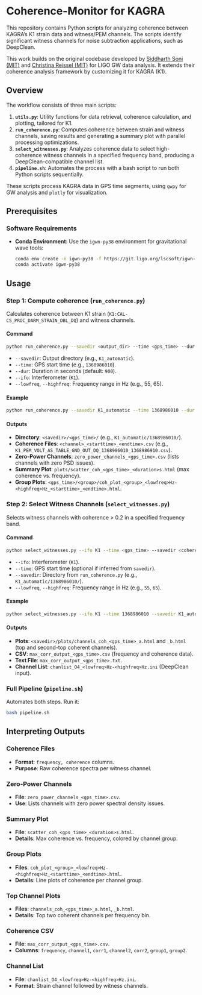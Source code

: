 # Coherence-Monitor for KAGRA

This repository contains Python scripts for analyzing coherence between KAGRA’s K1 strain data and witness/PEM channels. The scripts identify significant witness channels for noise subtraction applications, such as DeepClean.

This work builds on the original codebase developed by [Siddharth Soni (MIT)](https://git.ligo.org/siddharth.soni/coherence-monitor) and [Christina Reissel (MIT)](https://git.ligo.org/christina.reissel/coherence-monitor) for LIGO GW data analysis. It extends their coherence analysis framework by customizing it for KAGRA (K1).

## Overview

The workflow consists of three main scripts:
1. **`utils.py`**: Utility functions for data retrieval, coherence calculation, and plotting, tailored for K1.
2. **`run_coherence.py`**: Computes coherence between strain and witness channels, saving results and generating a summary plot with parallel processing optimizations.
3. **`select_witnesses.py`**: Analyzes coherence data to select high-coherence witness channels in a specified frequency band, producing a DeepClean-compatible channel list.
4. **`pipeline.sh`**: Automates the process with a bash script to run both Python scripts sequentially.

These scripts process KAGRA data in GPS time segments, using `gwpy` for GW analysis and `plotly` for visualization.

## Prerequisites

### Software Requirements
- **Conda Environment**: Use the `igwn-py38` environment for gravitational wave tools:
  ```bash
  conda env create -n igwn-py38 -f https://git.ligo.org/lscsoft/igwn-environments/-/raw/main/environments/igwn-py38.yaml
  conda activate igwn-py38
  ```
  
## Usage

### Step 1: Compute coherence (`run_coherence.py`)
Calculates coherence between K1 strain (`K1:CAL-CS_PROC_DARM_STRAIN_DBL_DQ`) and witness channels.

#### Command
```bash
python run_coherence.py --savedir <output_dir> --time <gps_time> --dur <duration> --ifo K1 --lowfreq <low_freq> --highfreq <high_freq>
```
- `--savedir`: Output directory (e.g., `K1_automatic`).
- `--time`: GPS start time (e.g., `1368986010`).
- `--dur`: Duration in seconds (default: `900`).
- `--ifo`: Interferometer (`K1`).
- `--lowfreq`, `--highfreq`: Frequency range in Hz (e.g., 55, 65).

#### Example
```bash
python run_coherence.py --savedir K1_automatic --time 1368986010 --dur 900 --ifo K1 --lowfreq 55 --highfreq 65
```

#### Outputs
- **Directory**: `<savedir>/<gps_time>/` (e.g., `K1_automatic/1368986010/`).
- **Coherence Files**: `<channel>_<starttime>_<endtime>.csv` (e.g., `K1_PEM_VOLT_AS_TABLE_GND_OUT_DQ_1368986010_1368986910.csv`).
- **Zero-Power Channels**: `zero_power_channels_<gps_time>.csv` (lists channels with zero PSD issues).
- **Summary Plot**: `plots/scatter_coh_<gps_time>_<duration>s.html` (max coherence vs. frequency).
- **Group Plots**:  `<gps_time>/<group>/coh_plot_<group>_<lowfreq>Hz-<highfreq>Hz_<starttime>_<endtime>.html`.


### Step 2: Select Witness Channels (`select_witnesses.py`)
Selects witness channels with coherence > 0.2 in a specified frequency band.

#### Command
```bash
python select_witnesses.py --ifo K1 --time <gps_time> --savedir <coherence_dir> --lowfreq <low_freq> --highfreq <high_freq>
```
- `--ifo`: Interferometer (`K1`).
- `--time`: GPS start time (optional if inferred from `savedir`).
- `--savedir`: Directory from `run_coherence.py` (e.g., `K1_automatic/1368986010/`).
- `--lowfreq`, `--highfreq`: Frequency range in Hz (e.g., `55`, `65`).

#### Example
```bash
python select_witnesses.py --ifo K1 --time 1368986010 --savedir K1_automatic/1368986010 --lowfreq 55 --highfreq 65
```

#### Outputs
- **Plots**: `<savedir>/plots/channels_coh_<gps_time>_a.html` and `_b.html` (top and second-top coherent channels).
- **CSV**: `max_corr_output_<gps_time>.csv` (frequency and coherence data).
- **Text File**: `max_corr_output_<gps_time>.txt`.
- **Channel List**: `chanlist_O4_<lowfreq>Hz-<highfreq>Hz.ini` (DeepClean input).

### Full Pipeline (`pipeline.sh`)
Automates both steps. 
Run it:
```bash
bash pipeline.sh
```

## Interpreting Outputs

### Coherence Files
- **Format**: `frequency, coherence` columns.
- **Purpose**: Raw coherence spectra per witness channel.

### Zero-Power Channels
- **File**: `zero_power_channels_<gps_time>.csv`.
- **Use**: Lists channels with zero power spectral density issues.

### Summary Plot
- **File**: `scatter_coh_<gps_time>_<duration>s.html`.
- **Details**: Max coherence vs. frequency, colored by channel group.

### Group Plots
- **Files**: `coh_plot_<group>_<lowfreq>Hz-<highfreq>Hz_<starttime>_<endtime>.html`.
- **Details**: Line plots of coherence per channel group.

### Top Channel Plots
- **Files**: `channels_coh_<gps_time>_a.html`, `_b.html`.
- **Details**: Top two coherent channels per frequency bin.

### Coherence CSV
- **File**: `max_corr_output_<gps_time>.csv`.
- **Columns**: `frequency`, `channel1`, `corr1`, `channel2`, `corr2`, `group1`, `group2`.

### Channel List
- **File**: `chanlist_O4_<lowfreq>Hz-<highfreq>Hz.ini`.
- **Format**: Strain channel followed by witness channels.
